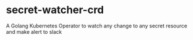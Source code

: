 # secret-watcher-crd
A Golang Kubernetes Operator to watch any change to any secret resource and make alert to slack

